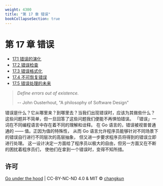 ```yaml
---
weight: 4300
title: "第 17 章 错误"
bookCollapseSection: true
---
```


# 第 17 章 错误

- [17.1 错误的演化](./value.md)
- [17.2 错误检查](./inspect.md)
- [17.3 错误格式化](./format.md)
- [17.4 不可恢复错误](./throw.md)
- [17.5 错误处理的未来](./future.md)

> _Define errors out of existence._
>
> -- John Ousterhout, "A philosophy of Software Design"

错误是什么？它从哪里来？到哪里去？当我们出现错误时，应该为其做些什么？
这些问题并不简单，但一旦回答了这些问题我们便能不再惧怕错误。
「错误」一词在不同编程语言中存在着不同的理解和诠释。
在 Go 语言的，错误被视普普通通的 —— 值。正因为值的特殊性，
从而 Go 语言允许程序员能够针对不同场景下的错误自行进行不同层次的高层抽象，
但又进一步要求程序员将得到的错误立即进行处理。
这一设计决定一方面给了程序员以极大的自由，但另一方面又在不断的困扰着程序员们，
使他们在拿到一个错误时，变得不知所措。

## 许可

[Go under the hood](https://github.com/golang-design/under-the-hood) | CC-BY-NC-ND 4.0 & MIT &copy; [changkun](https://changkun.de)
